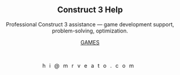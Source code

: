 <meta name="description" content="Professional Construct 3 assistance — game development support, problem-solving, optimization"/>
<meta name="author" content="⋈ Mr. Veato, hi@mrveato.com">
<meta name="reply-to" content="hi@mrveato.com">
<link rel="stylesheet" type="text/css" href="style.css">
<script src="https://kit.fontawesome.com/2863ef2463.js" crossorigin="anonymous"></script>
<link rel="shortcut icon" type="image/x-icon" href="favicon.ico">

<h2 style="text-align:center">Construct 3 Help</h2>

<p style="text-align:center">Professional Construct 3 assistance — game development support, problem-solving, optimization.</p>
<p style="text-align:center"><a href="[mailto:hi@mrveato.com](https://mrveato.com/games)">GAMES</a></p>

<br>

<p style="text-align:center; letter-spacing:10px">
<a href="mailto:hi@mrveato.com"><i class="fa-solid fa-envelope fa-beat" style="color: #000000;"></i></a>
hi@mrveato.com
</p>
